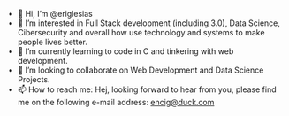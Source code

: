 - 👋 Hi, I’m @eriglesias
- 👀 I’m interested in Full Stack development (including 3.0), Data Science, Cibersecurity and overall how use technology and systems to make people lives better.
- 🌱 I’m currently learning to code in C and tinkering with web development.
- 💞️ I’m looking to collaborate on Web Development and Data Science Projects. 
- 📫 How to reach me: Hej, looking forward to hear from you, please find me on the following e-mail address: encig@duck.com

<!---
eriglesias/eriglesias is a ✨ special ✨ repository because its `README.md` (this file) appears on your GitHub profile.
You can click the Preview link to take a look at your changes.
--->
